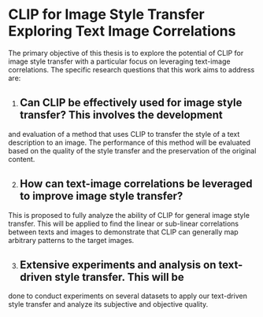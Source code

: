 # CLIP for Image Style Transfer Exploring Text Image Correlations
The primary objective of this thesis is to explore the potential of CLIP for image style
transfer with a particular focus on leveraging text-image correlations. The specific research
questions that this work aims to address are:

1. ## Can CLIP be effectively used for image style transfer? This involves the development
and evaluation of a method that uses CLIP to transfer the style of a text
description to an image. The performance of this method will be evaluated based
on the quality of the style transfer and the preservation of the original content.

2. ## How can text-image correlations be leveraged to improve image style transfer?
This is proposed to fully analyze the ability of CLIP for general image style transfer.
This will be applied to find the linear or sub-linear correlations between texts and
images to demonstrate that CLIP can generally map arbitrary patterns to the target
images.

3. ## Extensive experiments and analysis on text-driven style transfer. This will be
done to conduct experiments on several datasets to apply our text-driven style transfer
and analyze its subjective and objective quality.

